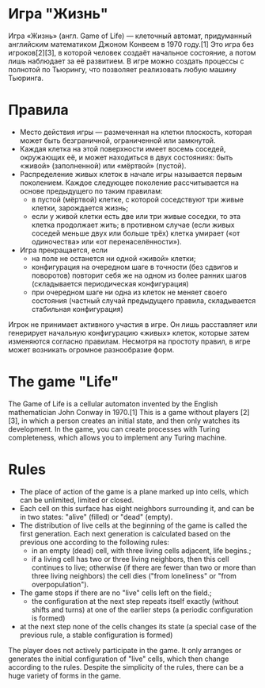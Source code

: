 # Игра "Жизнь"

Игра «Жизнь» (англ. Game of Life) — клеточный автомат, придуманный английским математиком Джоном Конвеем в 1970 году.[1] Это игра без игроков[2][3], в которой человек создаёт начальное состояние, а потом лишь наблюдает за её развитием. В игре можно создать процессы с полнотой по Тьюрингу, что позволяет реализовать любую машину Тьюринга.

# Правила
- Место действия игры — размеченная на клетки плоскость, которая может быть безграничной, ограниченной или замкнутой.
- Каждая клетка на этой поверхности имеет восемь соседей, окружающих её, и может находиться в двух состояниях: быть «живой» (заполненной) или «мёртвой» (пустой).
- Распределение живых клеток в начале игры называется первым поколением. Каждое следующее поколение рассчитывается на основе предыдущего по таким правилам:
  - в пустой (мёртвой) клетке, с которой соседствуют три живые клетки, зарождается жизнь;
  - если у живой клетки есть две или три живые соседки, то эта клетка продолжает жить; в противном случае (если живых соседей меньше двух или больше трёх) клетка умирает («от одиночества» или «от перенаселённости»).
- Игра прекращается, если
  - на поле не останется ни одной «живой» клетки;
  - конфигурация на очередном шаге в точности (без сдвигов и поворотов) повторит себя же на одном из более ранних шагов (складывается периодическая конфигурация)
  - при очередном шаге ни одна из клеток не меняет своего состояния (частный случай предыдущего правила, складывается стабильная конфигурация)

Игрок не принимает активного участия в игре. Он лишь расставляет или генерирует начальную конфигурацию «живых» клеток, которые затем изменяются согласно правилам. Несмотря на простоту правил, в игре может возникать огромное разнообразие форм.




# The game "Life"

The Game of Life is a cellular automaton invented by the English mathematician John Conway in 1970.[1] This is a game without players [2][3], in which a person creates an initial state, and then only watches its development. In the game, you can create processes with Turing completeness, which allows you to implement any Turing machine.

# Rules
- The place of action of the game is a plane marked up into cells, which can be unlimited, limited or closed.
- Each cell on this surface has eight neighbors surrounding it, and can be in two states: "alive" (filled) or "dead" (empty).
- The distribution of live cells at the beginning of the game is called the first generation. Each next generation is calculated based on the previous one according to the following rules:
  - in an empty (dead) cell, with three living cells adjacent, life begins.;
  - if a living cell has two or three living neighbors, then this cell continues to live; otherwise (if there are fewer than two or more than three living neighbors) the cell dies ("from loneliness" or "from overpopulation").
- The game stops if
there are no "live" cells left on the field.;
  - the configuration at the next step repeats itself exactly (without shifts and turns) at one of the earlier steps (a periodic configuration is formed)
- at the next step none of the cells changes its state (a special case of the previous rule, a stable configuration is formed)

The player does not actively participate in the game. It only arranges or generates the initial configuration of "live" cells, which then change according to the rules. Despite the simplicity of the rules, there can be a huge variety of forms in the game.
